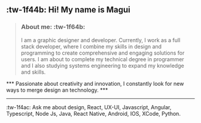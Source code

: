 ## :tw-1f44b: Hi! My name is Magui

> ### About me:    :tw-1f64b: 
>   I am a graphic designer and  developer. Currently, I work as a full stack developer, where I combine my skills in design and programming to create comprehensive and engaging solutions for users.
> I am  about to complete my technical degree in programmer and I also studying systems engineering to expand my knowledge and skills.

 *** Passionate about creativity and innovation, I constantly look for new ways to merge design an technology. *** 
 
 ---

:tw-1f4ac: Ask me about design, React, UX-UI,  Javascript, Angular, Typescript, Node Js, Java, React Native, Android, IOS, XCode, Python. 